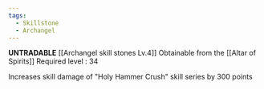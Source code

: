 ```yaml
---
tags:
  - Skillstone
  - Archangel
---
```

**UNTRADABLE**
[[Archangel skill stones Lv.4]]
Obtainable from the [[Altar of Spirits]]
Required level : 34

Increases skill damage of "Holy Hammer Crush" skill series by 300 points